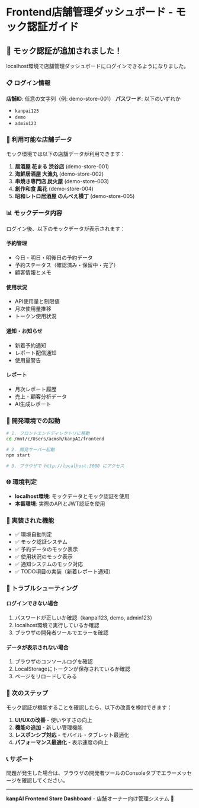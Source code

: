 # Frontend店舗管理ダッシュボード - モック認証ガイド

## 🚀 モック認証が追加されました！

localhost環境で店舗管理ダッシュボードにログインできるようになりました。

### 📋 ログイン情報

**店舗ID**: 任意の文字列（例: demo-store-001）
**パスワード**: 以下のいずれか
- `kanpai123`
- `demo`
- `admin123`

### 🏪 利用可能な店舗データ

モック環境では以下の店舗データが利用できます：

1. **居酒屋 花まる 渋谷店** (demo-store-001)
2. **海鮮居酒屋 大漁丸** (demo-store-002)  
3. **串焼き専門店 炭火屋** (demo-store-003)
4. **創作和食 風花** (demo-store-004)
5. **昭和レトロ居酒屋 のんべえ横丁** (demo-store-005)

### 📊 モックデータ内容

ログイン後、以下のモックデータが表示されます：

#### 予約管理
- 今日・明日・明後日の予約データ
- 予約ステータス（確認済み・保留中・完了）
- 顧客情報とメモ

#### 使用状況
- API使用量と制限値
- 月次使用量推移
- トークン使用状況

#### 通知・お知らせ
- 新着予約通知
- レポート配信通知
- 使用量警告

#### レポート
- 月次レポート履歴
- 売上・顧客分析データ
- AI生成レポート

### 🔧 開発環境での起動

```bash
# 1. フロントエンドディレクトリに移動
cd /mnt/c/Users/acmsh/kanpAI/frontend

# 2. 開発サーバー起動
npm start

# 3. ブラウザで http://localhost:3000 にアクセス
```

### 🌐 環境判定

- **localhost環境**: モックデータとモック認証を使用
- **本番環境**: 実際のAPIとJWT認証を使用

### 📝 実装された機能

- ✅ 環境自動判定
- ✅ モック認証システム
- ✅ 予約データのモック表示
- ✅ 使用状況のモック表示  
- ✅ 通知システムのモック対応
- ✅ TODO項目の実装（新着レポート通知）

### 🐛 トラブルシューティング

#### ログインできない場合
1. パスワードが正しいか確認（kanpai123, demo, admin123）
2. localhost環境で実行しているか確認
3. ブラウザの開発者ツールでエラーを確認

#### データが表示されない場合
1. ブラウザのコンソールログを確認
2. LocalStorageにトークンが保存されているか確認
3. ページをリロードしてみる

### 🎯 次のステップ

モック認証が機能することを確認したら、以下の改善を検討できます：

1. **UI/UXの改善** - 使いやすさの向上
2. **機能の追加** - 新しい管理機能
3. **レスポンシブ対応** - モバイル・タブレット最適化
4. **パフォーマンス最適化** - 表示速度の向上

### 📞 サポート

問題が発生した場合は、ブラウザの開発者ツールのConsoleタブでエラーメッセージを確認してください。

---

**kanpAI Frontend Store Dashboard** - 店舗オーナー向け管理システム 🏪